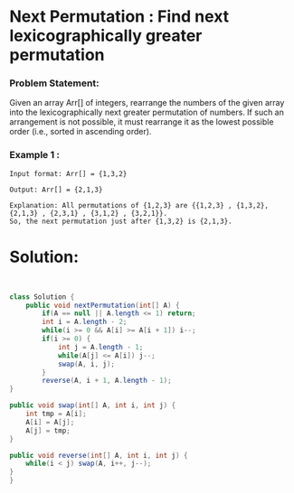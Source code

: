 # Next Permutation : Find next lexicographically greater permutation
### Problem Statement: 

Given an array Arr[] of integers, rearrange the numbers of the given array into the lexicographically next greater permutation of numbers.
If such an arrangement is not possible, it must rearrange it as the lowest possible order (i.e., sorted in ascending order).

### Example 1 :
```
Input format: Arr[] = {1,3,2}

Output: Arr[] = {2,1,3}

Explanation: All permutations of {1,2,3} are {{1,2,3} , {1,3,2}, {2,1,3} , {2,3,1} , {3,1,2} , {3,2,1}}. 
So, the next permutation just after {1,3,2} is {2,1,3}.
```

# Solution:

```java


class Solution {
    public void nextPermutation(int[] A) {
        if(A == null || A.length <= 1) return;
        int i = A.length - 2;
        while(i >= 0 && A[i] >= A[i + 1]) i--; 
        if(i >= 0) {                           
            int j = A.length - 1;              
            while(A[j] <= A[i]) j--;      
            swap(A, i, j);                     
        }
        reverse(A, i + 1, A.length - 1);      
}

public void swap(int[] A, int i, int j) {
    int tmp = A[i];
    A[i] = A[j];
    A[j] = tmp;
}

public void reverse(int[] A, int i, int j) {
    while(i < j) swap(A, i++, j--);
}
}


```
